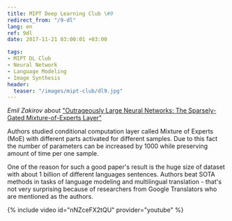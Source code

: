 ```yaml
---
title: MIPT Deep Learning Club \#9
redirect_from: "/9-dl"
lang: en
ref: 9dl
date: 2017-11-21 03:00:01 +03:00

tags:
- MIPT DL Club
- Neural Network
- Language Modeling
- Image Synthesis
header:
  teaser: "/images/mipt-club/dl9.jpg"
---
```


_Emil Zakirov_ about ["Outrageously Large Neural Networks: The Sparsely-Gated Mixture-of-Experts Layer"](https://arxiv.org/abs/1701.06538)

Authors studied conditional computation layer called Mixture of Experts (MoE) with different parts activated for different samples. Due to this fact the number of parameters can be increased by 1000 while preserving amount of time per one sample.

One of the reason for such a good paper's result is the huge size of dataset with about 1 billion of different languages sentences. Authors beat SOTA methods in tasks of language modeling and multilingual translation - that's not very surprising because of researchers from Google Translators who are mentioned as the authors.

{% include video id="nNZceFX2tQU" provider="youtube" %}
